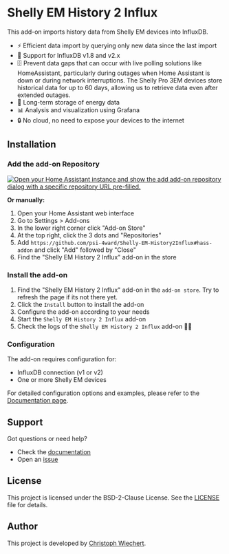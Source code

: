 # Shelly EM History 2 Influx

This add-on imports history data from Shelly EM devices into InfluxDB. 

* ⚡ Efficient data import by querying only new data since the last import
* 🔄 Support for InfluxDB v1.8 and v2.x
* 🗄 Prevent data gaps that can occur with live polling solutions like HomeAssistant, particularly during outages when Home Assistant is down or during network interruptions. The Shelly Pro 3EM devices store historical data for up to 60 days, allowing us to retrieve data even after extended outages.
* 💾 Long-term storage of energy data
* 📊 Analysis and visualization using Grafana
* 🔒 No cloud, no need to expose your devices to the internet


## Installation

### Add the add-on Repository

[![Open your Home Assistant instance and show the add add-on repository dialog with a specific repository URL pre-filled.](https://my.home-assistant.io/badges/supervisor_add_addon_repository.svg)](https://my.home-assistant.io/redirect/supervisor_add_addon_repository/?repository_url=https%3A%2F%2Fgithub.com%2Fpsi-4ward%2FShelly-EM-History2Influx%23hass-addon)


**Or manually:**
1. Open your Home Assistant web interface
2. Go to Settings > Add-ons
3. In the lower right corner click "Add-on Store"
4. At the top right, click the 3 dots and "Repositories"
5. Add `https://github.com/psi-4ward/Shelly-EM-History2Influx#hass-addon` and click "Add" followed by "Close"
6. Find the "Shelly EM History 2 Influx" add-on in the store

### Install the add-on

1. Find the "Shelly EM History 2 Influx" add-on in the `add-on store`. Try to refresh the page if its not there yet.
1. Click the `Install` button to install the add-on
2. Configure the add-on according to your needs
3. Start the `Shelly EM History 2 Influx` add-on
4. Check the logs of the `Shelly EM History 2 Influx` add-on ☝🏼


### Configuration

The add-on requires configuration for:
* InfluxDB connection (v1 or v2)
* One or more Shelly EM devices

For detailed configuration options and examples, please refer to the [Documentation page](https://github.com/psi-4ward/Shelly-EM-History2Influx/blob/main/hass-addon/DOCS.md).


## Support

Got questions or need help?
* Check the [documentation](https://github.com/psi-4ward/Shelly-EM-History2Influx#readme)
* Open an [issue](https://github.com/psi-4ward/Shelly-EM-History2Influx/issues) 

## License

This project is licensed under the BSD-2-Clause License. See the [LICENSE](https://github.com/psi-4ward/Shelly-EM-History2Influx/blob/main/LICENSE) file for details.

## Author

This project is developed by [Christoph Wiechert](https://github.com/psi-4ward).
